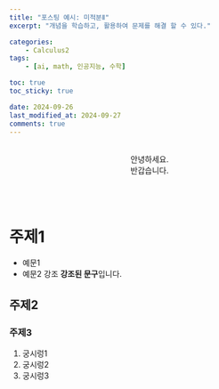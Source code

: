 ```yaml
---
title: "포스팅 예시: 미적분Ⅱ"
excerpt: "개념을 학습하고, 활용하여 문제를 해결 할 수 있다."

categories:
    - Calculus2
tags:
    - [ai, math, 인공지능, 수학]

toc: true
toc_sticky: true

date: 2024-09-26
last_modified_at: 2024-09-27
comments: true
---
```


<br>

<div align=center>
안녕하세요.<br> 
반갑습니다.
</div>

<BR><BR>

# 주제1
* 예문1
* 예문2 강조 **강조된 문구**입니다.

## 주제2


### 주제3
1. 궁시렁1
2. 궁시렁2
3. 궁시렁3

